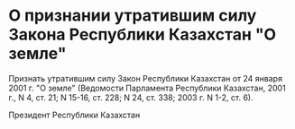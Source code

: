 # О признании утратившим силу Закона Республики Казахстан "О земле"

Признать утратившим силу Закон Республики Казахстан от 24 января 2001 г. "О земле" (Ведомости Парламента Республики Казахстан, 2001 г., N 4, ст. 21; N 15-16, ст. 228; N 24, ст. 338; 2003 г. N 1-2, ст. 6).

Президент Республики Казахстан

